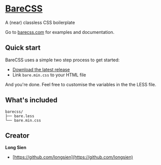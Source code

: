 # [BareCSS](http://barecss.com)
A (near) classless CSS boilerplate

Go to [barecss.com](http://barecss.com) for examples and documentation.

## Quick start

BareCSS uses a simple two step process to get started:

- [Download the latest release](https://github.com/longsien/BareCSS/archive/BareCSS-1.0.zip)
- Link `bare.min.css` to your HTML file

And you're done. Feel free to customise the variables in the the LESS file.

## What's included

```
barecss/
├── bare.less
└── bare.min.css
```

## Creator

__Long Sien__

- [https://github.com/longsien](https://github.com/longsien)